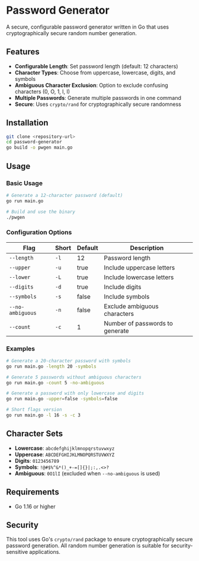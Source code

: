 # Password Generator

A secure, configurable password generator written in Go that uses cryptographically secure random number generation.

## Features

- **Configurable Length**: Set password length (default: 12 characters)
- **Character Types**: Choose from uppercase, lowercase, digits, and symbols
- **Ambiguous Character Exclusion**: Option to exclude confusing characters (0, O, 1, l, I)
- **Multiple Passwords**: Generate multiple passwords in one command
- **Secure**: Uses `crypto/rand` for cryptographically secure randomness

## Installation

```bash
git clone <repository-url>
cd password-generator
go build -o pwgen main.go
```

## Usage

### Basic Usage

```bash
# Generate a 12-character password (default)
go run main.go

# Build and use the binary
./pwgen
```

### Configuration Options

| Flag | Short | Default | Description |
|------|-------|---------|-------------|
| `--length` | `-l` | 12 | Password length |
| `--upper` | `-u` | true | Include uppercase letters |
| `--lower` | `-L` | true | Include lowercase letters |
| `--digits` | `-d` | true | Include digits |
| `--symbols` | `-s` | false | Include symbols |
| `--no-ambiguous` | `-n` | false | Exclude ambiguous characters |
| `--count` | `-c` | 1 | Number of passwords to generate |

### Examples

```bash
# Generate a 20-character password with symbols
go run main.go -length 20 -symbols

# Generate 5 passwords without ambiguous characters
go run main.go -count 5 -no-ambiguous

# Generate a password with only lowercase and digits
go run main.go -upper=false -symbols=false

# Short flags version
go run main.go -l 16 -s -c 3
```

## Character Sets

- **Lowercase**: `abcdefghijklmnopqrstuvwxyz`
- **Uppercase**: `ABCDEFGHIJKLMNOPQRSTUVWXYZ`
- **Digits**: `0123456789`
- **Symbols**: `!@#$%^&*()_+-=[]{}|;:,.<>?`
- **Ambiguous**: `0O1lI` (excluded when `--no-ambiguous` is used)

## Requirements

- Go 1.16 or higher

## Security

This tool uses Go's `crypto/rand` package to ensure cryptographically secure password generation. All random number generation is suitable for security-sensitive applications.